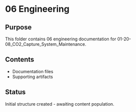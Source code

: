 # 06 Engineering

## Purpose
This folder contains 06 engineering documentation for 01-20-08_CO2_Capture_System_Maintenance.

## Contents
- Documentation files
- Supporting artifacts

## Status
Initial structure created - awaiting content population.
